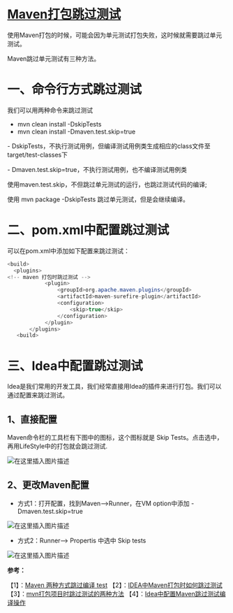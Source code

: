 # [Maven打包跳过测试 ](https://www.cnblogs.com/three-fighter/p/13996864.html)

使用Maven打包的时候，可能会因为单元测试打包失败，这时候就需要跳过单元测试。

Maven跳过单元测试有三种方法。

# 一、命令行方式跳过测试

我们可以用两种命令来跳过测试

- mvn clean install -DskipTests
- mvn clean install -Dmaven.test.skip=true

\- DskipTests，不执行测试用例，但编译测试用例类生成相应的class文件至target/test-classes下

\- Dmaven.test.skip=true，不执行测试用例，也不编译测试用例类

使用maven.test.skip，不但跳过单元测试的运行，也跳过测试代码的编译;

使用 mvn package -DskipTests 跳过单元测试，但是会继续编译。



# 二、pom.xml中配置跳过测试

可以在pom.xml中添加如下配置来跳过测试：

```java
<build>
  <plugins>
<!-- maven 打包时跳过测试 -->
			<plugin>
                <groupId>org.apache.maven.plugins</groupId>
                <artifactId>maven-surefire-plugin</artifactId>
                <configuration>
                    <skip>true</skip>
                </configuration>
            </plugin>
       </plugins>
   <build>         
```



# 三、Idea中配置跳过测试

Idea是我们常用的开发工具，我们经常直接用Idea的插件来进行打包。我们可以通过配置来跳过测试。

## 1、直接配置

Maven命令栏的工具栏有下图中的图标，这个图标就是 Skip Tests。点击选中，再用LifeStyle中的打包就会跳过测试.

![在这里插入图片描述](https://img-blog.csdnimg.cn/20201117215446213.png?#pic_center)



## 2、更改Maven配置

- 方式1：打开配置，找到Maven-->Runner，在VM option中添加 -Dmaven.test.skip=true

![在这里插入图片描述](https://img-blog.csdnimg.cn/20201117220025453.png?#pic_center)



- 方式2：Runner--> Propertis 中选中 Skip tests

![在这里插入图片描述](https://img-blog.csdnimg.cn/20201117220244332.png?#pic_center)





**参考：**

【1】：[Maven 两种方式跳过编译 test](https://lihuimintu.github.io/2019/12/14/Maven-SkipTest/)
【2】：[IDEA中Maven打包时如何跳过测试](https://my.oschina.net/u/3866531/blog/2250997)
【3】：[mvn打包项目时跳过测试的两种方法](https://blog.csdn.net/chen15369337607/article/details/78422693)
【4】：[Idea中配置Maven跳过测试编译操作](https://blog.csdn.net/m0_37779570/article/details/81063729)